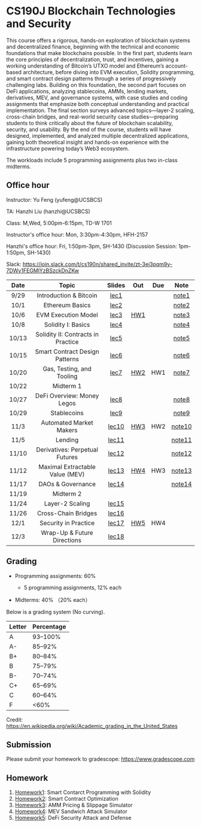 # CS190J Blockchain Technologies and Security

This course offers a rigorous, hands-on exploration of blockchain systems and decentralized finance, beginning with the technical and economic foundations that make blockchains possible. In the first part, students learn the core principles of decentralization, trust, and incentives, gaining a working understanding of Bitcoin’s UTXO model and Ethereum’s account-based architecture, before diving into EVM execution, Solidity programming, and smart contract design patterns through a series of progressively challenging labs. Building on this foundation, the second part focuses on DeFi applications, analyzing stablecoins, AMMs, lending markets, derivatives, MEV, and governance systems, with case studies and coding assignments that emphasize both conceptual understanding and practical implementation. The final section surveys advanced topics—layer-2 scaling, cross-chain bridges, and real-world security case studies—preparing students to think critically about the future of blockchain scalability, security, and usability. By the end of the course, students will have designed, implemented, and analyzed multiple decentralized applications, gaining both theoretical insight and hands-on experience with the infrastructure powering today’s Web3 ecosystem.


The workloads include 5 programming assignments plus two in-class midterms.

## Office hour

Instructor: Yu Feng (yufeng@UCSBCS)

TA: Hanzhi Liu (hanzhi@UCSBCS)

Class: M,Wed, 5:00pm-6:15pm, TD-W 1701

Instructor's office hour: Mon, 3:30pm-4:30pm, HFH-2157

Hanzhi's office hour: Fri, 1:50pm-3pm, SH-1430 (Discussion Session: 1pm-1:50pm, SH-1430)

Slack: https://join.slack.com/t/cs190n/shared_invite/zt-3ej3pqm9y-7DWy1FEGMlYzBSzckDnZKw


| Date  | Topic                                         | Slides | Out | Due | Note|
|:-----:|:---------------------------------------------:|:------:|:---:|:---:|:---:|
| 9/29  | Introduction & Bitcoin                                |  [lec1](https://cs190-blockchain-program-1hkaw7o.gamma.site/)      |     |     |  [note1](notes/note1.pdf)   |
| 10/1  | Ethereum Basics                        |  [lec2](https://lecture-2-ethereum-basic-74lxbkx.gamma.site/)      |     |     |  [note2](notes/note2.pdf)   |
| 10/6  | EVM Execution Model |  [lec3](https://lecture-3-evm-execution--ps39zsb.gamma.site/)      | [HW1](homework/hw1/) |     |  [note3](notes/note3.pdf)  |
| 10/8  | Solidity I: Basics |  [lec4](https://lecture-4-solidity-i-bas-wlbmoh1.gamma.site/)    |  |     | [note4](notes/note4.pdf)  |
| 10/13  | Solidity II: Contracts in Practice |  [lec5](https://lecture-5-solidity-ii-co-xxfuck1.gamma.site/)   |     |     | [note5](notes/note5.pdf) |
| 10/15 | Smart Contract Design Patterns |  [lec6](lectures/lec6.pdf)    |   |     | [note6](notes/note6.pdf) |
| 10/20 |  Gas, Testing, and Tooling      |  [lec7](#)     | [HW2](homework/hw2/) |  HW1   | [note7](notes/note7.pdf) |
| 10/22 |  Midterm 1                  |    |  |     |  |
| 10/27 |  DeFi Overview: Money Legos  |  [lec8](#)  |     | | [note8](notes/note8.pdf) |
| 10/29 | Stablecoins     | [lec9](#) |    |     | [note9](notes/note9.pdf) |
| 11/3 | Automated Market Makers            | [lec10](#)        | [HW3](#) | HW2 | [note10](notes/note10.pdf) |
| 11/5 | Lending    |  [lec11](#)       |  |  | [note11](notes/note11.pdf) |
| 11/10  | Derivatives: Perpetual Futures                      |  [lec12](#)                      |  |        | [note12](notes/note12.pdf) |
| 11/12  |  Maximal Extractable Value (MEV)   | [lec13](#)        | [HW4](#) |  HW3   | [note13](notes/note13.pdf) |
| 11/17  | DAOs & Governance |   [lec14](#)     |  |  | [note14](notes/note14.pdf) |
| 11/19  | Midterm 2 |       |     |     | |
| 11/24 | Layer-2 Scaling                       |  [lec15](#)        |  |   | |
| 11/26 | Cross-Chain Bridges        |     [lec16](#)   |     |  |  |
| 12/1 | Security in Practice  |    [lec17](#)      |  [HW5](#)   | HW4 | |
| 12/3  | Wrap-Up & Future Directions |     [lec18](#)    |     |    | |

## Grading

- Programming assignments: 60%
  - 5 programming assignments, 12% each

- Midterms: 40% （20% each）


Below is a grading system (No curving).

| Letter | Percentage |
| ------ | ---------- |
| A      | 93–100%    |
| A-     | 85–92%     |
| B+     | 80–84%     |
| B      | 75–79%     |
| B-     | 70–74%     |
| C+     | 65–69%     |
| C      | 60–64%     |
| F      | <60%       |

Credit: https://en.wikipedia.org/wiki/Academic_grading_in_the_United_States

## Submission

Please submit your homework to gradescope: https://www.gradescope.com

## Homework

1. [Homework1](homework/hw1/): Smart Contarct Programming with Solidity
2. [Homework2](homework/hw2/): Smart Contract Optimization
3. [Homework3](#): AMM Pricing & Slippage Simulator
4. [Homework4](#): MEV Sandwich Attack Simulator
5. [Homework5](#): DeFi Security Attack and Defense



